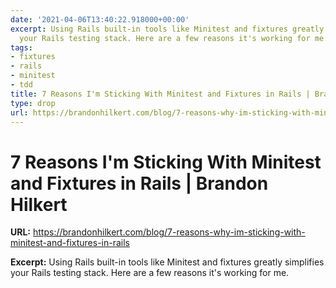 ```yaml
---
date: '2021-04-06T13:40:22.918000+00:00'
excerpt: Using Rails built-in tools like Minitest and fixtures greatly simplifies
  your Rails testing stack. Here are a few reasons it's working for me.
tags:
- fixtures
- rails
- minitest
- tdd
title: 7 Reasons I'm Sticking With Minitest and Fixtures in Rails | Brandon Hilkert
type: drop
url: https://brandonhilkert.com/blog/7-reasons-why-im-sticking-with-minitest-and-fixtures-in-rails
---
```


# 7 Reasons I'm Sticking With Minitest and Fixtures in Rails | Brandon Hilkert

**URL:** https://brandonhilkert.com/blog/7-reasons-why-im-sticking-with-minitest-and-fixtures-in-rails

**Excerpt:** Using Rails built-in tools like Minitest and fixtures greatly simplifies your Rails testing stack. Here are a few reasons it's working for me.
